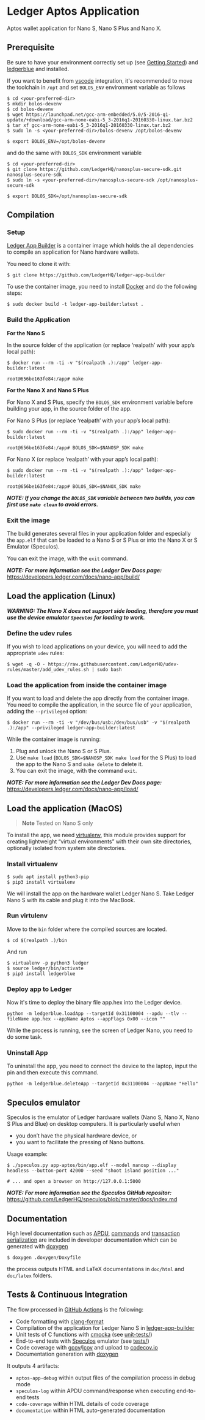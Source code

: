 # Ledger Aptos Application

Aptos wallet application for Nano S, Nano S Plus and Nano X.

## Prerequisite

Be sure to have your environment correctly set up (see [Getting Started](https://developers.ledger.com/docs/nano-app/introduction/)) and [ledgerblue](https://pypi.org/project/ledgerblue/) and installed.

If you want to benefit from [vscode](https://code.visualstudio.com/) integration, it's recommended to move the toolchain in `/opt` and set `BOLOS_ENV` environment variable as follows

```shell
$ cd <your-preferred-dir>
$ mkdir bolos-devenv
$ cd bolos-devenv
$ wget https://launchpad.net/gcc-arm-embedded/5.0/5-2016-q1-update/+download/gcc-arm-none-eabi-5_3-2016q1-20160330-linux.tar.bz2
$ tar xf gcc-arm-none-eabi-5_3-2016q1-20160330-linux.tar.bz2
$ sudo ln -s <your-preferred-dir>/bolos-devenv /opt/bolos-devenv
```

```shell
$ export BOLOS_ENV=/opt/bolos-devenv
```

and do the same with `BOLOS_SDK` environment variable

```shell
$ cd <your-preferred-dir>
$ git clone https://github.com/LedgerHQ/nanosplus-secure-sdk.git nanosplus-secure-sdk
$ sudo ln -s <your-preferred-dir>/nanosplus-secure-sdk /opt/nanosplus-secure-sdk
```

```shell
$ export BOLOS_SDK=/opt/nanosplus-secure-sdk
```

## Compilation

### Setup

[Ledger App Builder](https://github.com/LedgerHQ/ledger-app-builder) is a container image which holds the all dependencies to compile an application for Nano hardware wallets.

You need to clone it with:

```shell
$ git clone https://github.com/LedgerHQ/ledger-app-builder
```

To use the container image, you need to install [Docker](https://docs.docker.com/get-docker/) and do the following steps:

```shell
$ sudo docker build -t ledger-app-builder:latest .
```

### Build the Application

**For the Nano S**

In the source folder of the application (or replace ‘realpath’ with your app’s local path):

```shell
$ docker run --rm -ti -v "$(realpath .):/app" ledger-app-builder:latest

root@656be163fe84:/app# make
```

**For the Nano X and Nano S Plus**

For Nano X and S Plus, specify the `BOLOS_SDK` environment variable before building your app, in the source folder of the app.

For Nano S Plus (or replace ‘realpath’ with your app’s local path):

```shell
$ sudo docker run --rm -ti -v "$(realpath .):/app" ledger-app-builder:latest

root@656be163fe84:/app# BOLOS_SDK=$NANOSP_SDK make
```

For Nano X (or replace ‘realpath’ with your app’s local path):

```shell
$ sudo docker run --rm -ti -v "$(realpath .):/app" ledger-app-builder:latest

root@656be163fe84:/app# BOLOS_SDK=$NANOX_SDK make
```

_**NOTE: If you change the `BOLOS_SDK` variable between two builds, you can first use `make clean` to avoid errors.**_

### Exit the image

The build generates several files in your application folder and especially the `app.elf` that can be loaded to a Nano S or S Plus or into the Nano X or S Emulator (Speculos).

You can exit the image, with the `exit` command.

_**NOTE: For more information see the Ledger Dev Docs page:**_
https://developers.ledger.com/docs/nano-app/build/

## Load the application (Linux)

_**WARNING: The Nano X does not support side loading, therefore you must use the device emulator `Speculos` for loading to work.**_

### Define the udev rules

If you wish to load applications on your device, you will need to add the appropriate `udev` rules:

```shell
$ wget -q -O - https://raw.githubusercontent.com/LedgerHQ/udev-rules/master/add_udev_rules.sh | sudo bash
```

### Load the application from inside the container image

If you want to load and delete the app directly from the container image. You need to compile the application, in the source file of your application, adding the `--privileged` option:

```shell
$ docker run --rm -ti -v "/dev/bus/usb:/dev/bus/usb" -v "$(realpath .):/app" --privileged ledger-app-builder:latest
```

While the container image is running:

1. Plug and unlock the Nano S or S Plus.
2. Use `make load` (`BOLOS_SDK=$NANOSP_SDK make load` for the S Plus) to load the app to the Nano S and `make delete` to delete it.
3. You can exit the image, with the command `exit`.

_**NOTE: For more information see the Ledger Dev Docs page:**_
https://developers.ledger.com/docs/nano-app/load/

## Load the application (MacOS)

> **Note**
> Tested on Nano S only

To install the app, we need [virtualenv](https://docs.python.org/3/library/venv.html), this module provides support for creating lightweight “virtual environments” with their own site directories, optionally isolated from system site directories.

### Install virtualenv
```shell
$ sudo apt install python3-pip
$ pip3 install virtualenv
```
We will install the app on the hardware wallet Ledger Nano S. Take Ledger Nano S with its cable and plug it into the MacBook.

### Run virtulenv
Move to the `bin` folder where the compiled sources are located.
```shell
$ cd $(realpath .)/bin
```

And run

```shell
$ virtualenv -p python3 ledger
$ source ledger/bin/activate
$ pip3 install ledgerblue
```

### Deploy app to Ledger
Now it's time to deploy the binary file app.hex into the Ledger device.

```shell
python -m ledgerblue.loadApp --targetId 0x31100004 --apdu --tlv --fileName app.hex --appName Aptos --appFlags 0x00 --icon ""
```

While the process is running, see the screen of Ledger Nano, you need to do some task.

### Uninstall App
To uninstall the app, you need to connect the device to the laptop, input the pin and then execute this command.

```shell
python -m ledgerblue.deleteApp --targetId 0x31100004 --appName "Hello"
```

## Speculos emulator

Speculos is the emulator of Ledger hardware wallets (Nano S, Nano X, Nano S Plus and Blue) on desktop computers. It is particularly useful when

- you don’t have the physical hardware device, or
- you want to facilitate the pressing of Nano buttons.

Usage example:

```shell
$ ./speculos.py app-aptos/bin/app.elf --model nanosp --display headless --button-port 42000 --seed "shoot island position ..."

# ... and open a browser on http://127.0.0.1:5000
```

_**NOTE: For more information see the Speculos GitHub repositor:**_
https://github.com/LedgerHQ/speculos/blob/master/docs/index.md

## Documentation

High level documentation such as [APDU](doc/APDU.md), [commands](doc/COMMANDS.md) and [transaction serialization](doc/TRANSACTION.md) are included in developer documentation which can be generated with [doxygen](https://www.doxygen.nl)

```shell
$ doxygen .doxygen/Doxyfile
```

the process outputs HTML and LaTeX documentations in `doc/html` and `doc/latex` folders.

## Tests & Continuous Integration

The flow processed in [GitHub Actions](https://github.com/features/actions) is the following:

- Code formatting with [clang-format](http://clang.llvm.org/docs/ClangFormat.html)
- Compilation of the application for Ledger Nano S in [ledger-app-builder](https://github.com/LedgerHQ/ledger-app-builder)
- Unit tests of C functions with [cmocka](https://cmocka.org/) (see [unit-tests/](unit-tests/))
- End-to-end tests with [Speculos](https://github.com/LedgerHQ/speculos) emulator (see [tests/](tests/))
- Code coverage with [gcov](https://gcc.gnu.org/onlinedocs/gcc/Gcov.html)/[lcov](http://ltp.sourceforge.net/coverage/lcov.php) and upload to [codecov.io](https://about.codecov.io)
- Documentation generation with [doxygen](https://www.doxygen.nl)

It outputs 4 artifacts:

- `aptos-app-debug` within output files of the compilation process in debug mode
- `speculos-log` within APDU command/response when executing end-to-end tests
- `code-coverage` within HTML details of code coverage
- `documentation` within HTML auto-generated documentation

